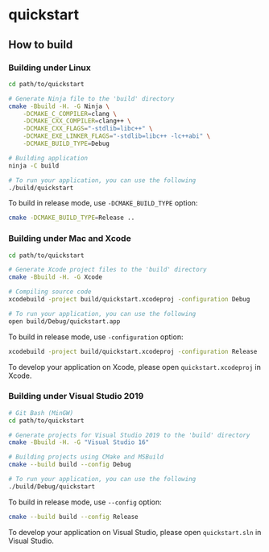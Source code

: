 # quickstart

## How to build

### Building under Linux

```sh
cd path/to/quickstart

# Generate Ninja file to the 'build' directory
cmake -Bbuild -H. -G Ninja \
    -DCMAKE_C_COMPILER=clang \
    -DCMAKE_CXX_COMPILER=clang++ \
    -DCMAKE_CXX_FLAGS="-stdlib=libc++" \
    -DCMAKE_EXE_LINKER_FLAGS="-stdlib=libc++ -lc++abi" \
    -DCMAKE_BUILD_TYPE=Debug

# Building application
ninja -C build

# To run your application, you can use the following
./build/quickstart
```

To build in release mode, use `-DCMAKE_BUILD_TYPE` option:

```sh
cmake -DCMAKE_BUILD_TYPE=Release ..
```

### Building under Mac and Xcode

```sh
cd path/to/quickstart

# Generate Xcode project files to the 'build' directory
cmake -Bbuild -H. -G Xcode

# Compiling source code
xcodebuild -project build/quickstart.xcodeproj -configuration Debug

# To run your application, you can use the following
open build/Debug/quickstart.app
```

To build in release mode, use `-configuration` option:

```sh
xcodebuild -project build/quickstart.xcodeproj -configuration Release
```

To develop your application on Xcode, please open `quickstart.xcodeproj` in Xcode.

### Building under Visual Studio 2019

```sh
# Git Bash (MinGW)
cd path/to/quickstart

# Generate projects for Visual Studio 2019 to the 'build' directory
cmake -Bbuild -H. -G "Visual Studio 16"

# Building projects using CMake and MSBuild
cmake --build build --config Debug

# To run your application, you can use the following
./build/Debug/quickstart
```

To build in release mode, use `--config` option:

```sh
cmake --build build --config Release
```

To develop your application on Visual Studio, please open `quickstart.sln` in Visual Studio.
